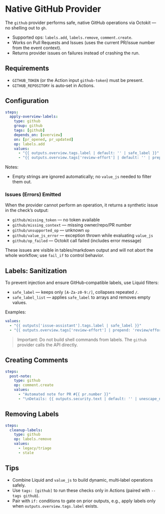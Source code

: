 # Native GitHub Provider

The `github` provider performs safe, native GitHub operations via Octokit — no shelling out to `gh`.

- Supported ops: `labels.add`, `labels.remove`, `comment.create`.
- Works on Pull Requests and Issues (uses the current PR/issue number from the event context).
- Returns provider issues on failures instead of crashing the run.

## Requirements

- `GITHUB_TOKEN` (or the Action input `github-token`) must be present.
- `GITHUB_REPOSITORY` is auto‑set in Actions.

## Configuration

```yaml
steps:
  apply-overview-labels:
    type: github
    group: github
    tags: [github]
    depends_on: [overview]
    on: [pr_opened, pr_updated]
    op: labels.add
    values:
      - "{{ outputs.overview.tags.label | default: '' | safe_label }}"
      - "{{ outputs.overview.tags['review-effort'] | default: '' | prepend: 'review/effort:' | safe_label }}"
```

Notes:
- Empty strings are ignored automatically; no `value_js` needed to filter them out.

### Issues (Errors) Emitted

When the provider cannot perform an operation, it returns a synthetic issue in the check’s output:

- `github/missing_token` — no token available
- `github/missing_context` — missing owner/repo/PR number
- `github/unsupported_op` — unknown `op`
- `github/value_js_error` — exception thrown while evaluating `value_js`
- `github/op_failed` — Octokit call failed (includes error message)

These issues are visible in tables/markdown output and will not abort the whole workflow; use `fail_if` to control behavior.

## Labels: Sanitization

To prevent injection and ensure GitHub‑compatible labels, use Liquid filters:

- `safe_label` — keeps only `[A-Za-z0-9:/]`, collapses repeated `/`.
- `safe_label_list` — applies `safe_label` to arrays and removes empty values.

Examples:
```yaml
values:
  - "{{ outputs['issue-assistant'].tags.label | safe_label }}"
  - "{{ outputs.overview.tags['review-effort'] | prepend: 'review/effort:' | safe_label }}"
```

> Important: Do not build shell commands from labels. The `github` provider calls the API directly.

## Creating Comments

```yaml
steps:
  post-note:
    type: github
    op: comment.create
    values:
      - "Automated note for PR #{{ pr.number }}"
      - "\nDetails: {{ outputs.security.text | default: '' | unescape_newlines }}"
```

## Removing Labels

```yaml
steps:
  cleanup-labels:
    type: github
    op: labels.remove
    values:
      - legacy/triage
      - stale
```

## Tips

- Combine Liquid and `value_js` to build dynamic, multi‑label operations safely.
- Use `tags: [github]` to run these checks only in Actions (paired with `--tags github`).
- Pair with `if:` conditions to gate on prior outputs, e.g., apply labels only when `outputs.overview.tags.label` exists.

